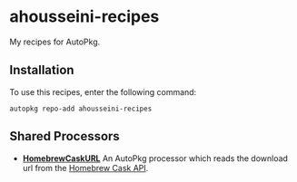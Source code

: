 # ahousseini-recipes

My recipes for AutoPkg.

## Installation

To use this recipes, enter the following command:

```shell
autopkg repo-add ahousseini-recipes
```

## Shared Processors

- __[HomebrewCaskURL](https://github.com/autopkg/ahousseini-recipes/tree/master/SharedProcessors#homebrewcaskurl)__
    An AutoPkg processor which reads the download url from the [Homebrew Cask API](https://formulae.brew.sh/docs/api/). 
